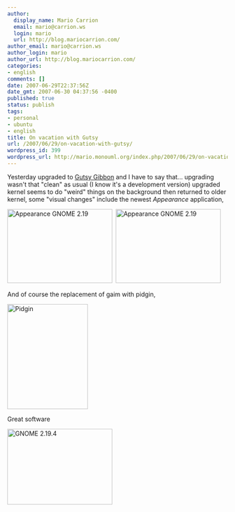 ```yaml
---
author:
  display_name: Mario Carrion
  email: mario@carrion.ws
  login: mario
  url: http://blog.mariocarrion.com/
author_email: mario@carrion.ws
author_login: mario
author_url: http://blog.mariocarrion.com/
categories:
- english
comments: []
date: 2007-06-29T22:37:56Z
date_gmt: 2007-06-30 04:37:56 -0400
published: true
status: publish
tags:
- personal
- ubuntu
- english
title: On vacation with Gutsy
url: /2007/06/29/on-vacation-with-gutsy/
wordpress_id: 399
wordpress_url: http://mario.monouml.org/index.php/2007/06/29/on-vacation-with-gutsy/
---
```


<p>Yesterday upgraded to <a href="http://cdimage.ubuntu.com/releases/gutsy/tribe-1/">Gutsy Gibbon</a> and I have to say that... upgrading wasn't that "clean" as usual (I know it's a development version) upgraded kernel seems to do "weird" things on the background then returned to older kernel, some "visual changes" include the newest <em>Appearance</em> application, </p>
<p><a href="http://www.flickr.com/photos/mariocarrion/667097866/" title="Photo Sharing"><img src="http://farm2.static.flickr.com/1325/667097866_1e56607b4c_m.jpg" width="240" height="169" alt="Appearance GNOME 2.19" /></a>&nbsp;&nbsp;<a href="http://www.flickr.com/photos/mariocarrion/667097882/" title="Photo Sharing"><img src="http://farm2.static.flickr.com/1146/667097882_11e83415b1_m.jpg" width="240" height="169" alt="Appearance GNOME 2.19" /></a></p>
<p>And of course the replacement of gaim with pidgin, </p>
<p><a href="http://www.flickr.com/photos/mariocarrion/666435483/" title="Photo Sharing"><img src="http://farm2.static.flickr.com/1256/666435483_06e727e3ce_m.jpg" width="184" height="240" alt="Pidgin" /></a></p>
<p>Great software</p>
<p><a href="http://www.flickr.com/photos/mariocarrion/666435493/" title="Photo Sharing"><img src="http://farm2.static.flickr.com/1113/666435493_a5d00d2713_m.jpg" width="240" height="173" alt="GNOME 2.19.4" /></a></p>
